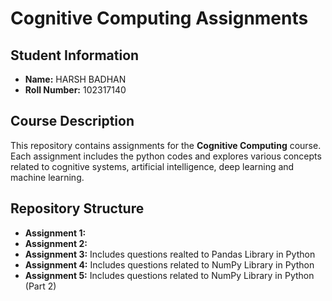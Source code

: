 # Cognitive Computing Assignments

## Student Information
- **Name:** HARSH BADHAN
- **Roll Number:** 102317140  

## Course Description
This repository contains assignments for the **Cognitive Computing** course. Each assignment includes the python codes and explores various concepts related to cognitive systems, artificial intelligence, deep learning and machine learning.

## Repository Structure
- **Assignment 1:**
- **Assignment 2:**
- **Assignment 3:**
  Includes questions realted to Pandas Library in Python
- **Assignment 4:**
     Includes questions related to NumPy Library in Python
- **Assignment 5:**
     Includes questions related to NumPy Library in Python (Part 2)
  

